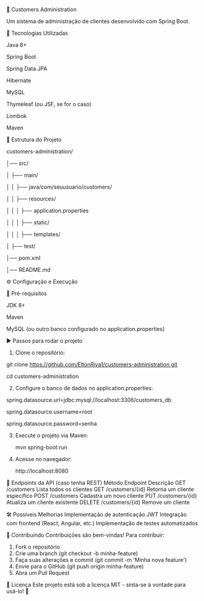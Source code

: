 📌 Customers Administration

Um sistema de administração de clientes desenvolvido com Spring Boot.

🚀 Tecnologias Utilizadas

Java 8+

Spring Boot

Spring Data JPA

Hibernate

MySQL

Thymeleaf (ou JSF, se for o caso)

Lombok

Maven

📂 Estrutura do Projeto

customers-administration/

│── src/

│   ├── main/

│   │   ├── java/com/seuusuario/customers/

│   │   ├── resources/

│   │   │   ├── application.properties

│   │   │   ├── static/

│   │   │   ├── templates/

│   ├── test/

│── pom.xml

│── README.md

⚙️ Configuração e Execução

📌 Pré-requisitos

JDK 8+

Maven

MySQL (ou outro banco configurado no application.properties)

▶ Passos para rodar o projeto
1. Clone o repositório:

  git clone https://github.com/EltonRiva1/customers-administration.git
  
  cd customers-administration

2. Configure o banco de dados no application.properties:

  spring.datasource.url=jdbc:mysql://localhost:3306/customers_db
  
  spring.datasource.username=root
  
  spring.datasource.password=senha

3. Execute o projeto via Maven:

   mvn spring-boot:run

4. Acesse no navegador:

   http://localhost:8080

📜 Endpoints da API (caso tenha REST)
Método	Endpoint	      Descrição
GET	    /customers	    Lista todos os clientes
GET	    /customers/{id}	Retorna um cliente específico
POST	  /customers	    Cadastra um novo cliente
PUT	    /customers/{id}	Atualiza um cliente existente
DELETE	/customers/{id}	Remove um cliente

🛠 Possíveis Melhorias
Implementação de autenticação JWT
Integração com frontend (React, Angular, etc.)
Implementação de testes automatizados

🤝 Contribuindo
Contribuições são bem-vindas! Para contribuir:
1. Fork o repositório
2. Crie uma branch (git checkout -b minha-feature)
3. Faça suas alterações e commit (git commit -m 'Minha nova feature')
4. Envie para o GitHub (git push origin minha-feature)
5. Abra um Pull Request

📄 Licença
Este projeto está sob a licença MIT - sinta-se à vontade para usá-lo! 🚀
